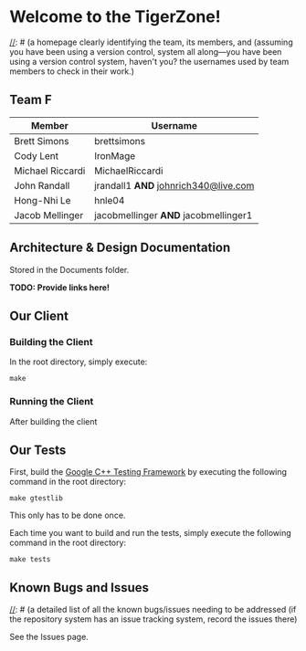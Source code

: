 # Welcome to the TigerZone!

[//]: # (a homepage clearly identifying the team, its members, and (assuming you have been using a version control, system all along—you have been using a version control system, haven't you? the usernames used by team members to check in their work.)

## Team F

| Member  | Username |
| ------------- | ------------- |
| Brett Simons  | brettsimons  |
| Cody Lent  | IronMage |
| Michael Riccardi | MichaelRiccardi |
| John Randall | jrandall1 **AND** johnrich340@live.com |
| Hong-Nhi Le | hnle04 |
| Jacob Mellinger | jacobmellinger **AND** jacobmellinger1 |


## Architecture & Design Documentation

[//]: # (all architecture/design related documentation your team produced to guide the implementation)


Stored in the Documents folder.

**TODO: Provide links here!**

## Our Client

[//]: # ( all source code necessary to build the client, detailed instructions on how to compile/build the client,detailed instructions on how to run the client,)

### Building the Client

In the root directory, simply execute:

    make

### Running the Client

After building the client

## Our Tests

[//]: # ( all the test [unit and acceptance code] you wrote for the client, detailed instructions on how to run the tests, & )

First, build the [Google C++ Testing Framework](https://github.com/google/googletest/) by executing the following command in the root directory:

    make gtestlib

This only has to be done once.

Each time you want to build and run the tests, simply execute the following command in the root directory:

    make tests

## Known Bugs and Issues

[//]: # (a detailed list of all the known bugs/issues needing to be addressed (if the repository system has an issue tracking system, record the issues there)

See the Issues page.
